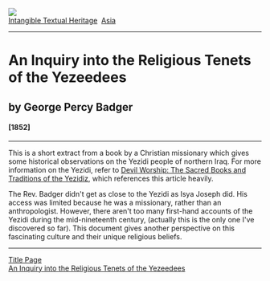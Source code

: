 [![](../../cdshop/ithlogo.png)](../../index)  
[Intangible Textual Heritage](../../index)  [Asia](../index) 

------------------------------------------------------------------------

# An Inquiry into the Religious Tenets of the Yezeedees

## by George Percy Badger

#### \[1852\]

------------------------------------------------------------------------

This is a short extract from a book by a Christian missionary which
gives some historical observations on the Yezidi people of northern
Iraq. For more information on the Yezidi, refer to [Devil Worship: The
Sacred Books and Traditions of the Yezidiz](../sby/index), which
references this article heavily.

The Rev. Badger didn't get as close to the Yezidi as Isya Joseph did.
His access was limited because he was a missionary, rather than an
anthropologist. However, there aren't too many first-hand accounts of
the Yezidi during the mid-nineteenth century, (actually this is the only
one I've discovered so far). This document gives another perspective on
this fascinating culture and their unique religious beliefs.

------------------------------------------------------------------------

[Title Page](rty00)  
[An Inquiry into the Religious Tenets of the Yezeedees](rty01)  
